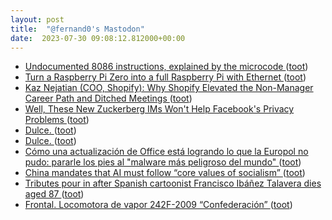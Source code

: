 ```yaml
---
layout: post
title:  "@fernand0's Mastodon"
date:  2023-07-30 09:08:12.812000+00:00
---
```

*  [Undocumented 8086 instructions, explained by the microcode ](https://www.righto.com/2023/07/undocumented-8086-instructions.htm) ([toot](https://mastodon.social/@fernand0/110802245569748645))
*  [Turn a Raspberry Pi Zero into a full Raspberry Pi with Ethernet ](https://blog.networkprofile.org/turning-a-raspberry-pi-zero-into-a-full-raspberry-pi-with-ethernet) ([toot](https://mastodon.social/@fernand0/110802075829711283))
*  [Kaz Nejatian (COO, Shopify): Why Shopify Elevated the Non-Manager Career Path and Ditched Meetings ](https://creatoreconomy.so/p/kaz-coo-shopify-craft-and-no-meeting) ([toot](https://mastodon.social/@fernand0/110801856787534187))
*  [Well, These New Zuckerberg IMs Won&#39;t Help Facebook&#39;s Privacy Problems  ](https://www.businessinsider.com/well-these-new-zuckerberg-ims-wont-help-facebooks-privacy-problems-2010-5?IR=T) ([toot](https://mastodon.social/@fernand0/110798558145802956))
*  [Dulce. ](https://avecesunafoto.wordpress.com/2023/07/29/dulce-3) ([toot](https://mastodon.social/@fernand0/110798544395763161))
*  [Dulce. ](https://avecesunafoto.wordpress.com/2023/07/29/dulce-3) ([toot](https://mastodon.social/@fernand0/110798492143459642))
*  [Cómo una actualización de Office está logrando lo que la Europol no pudo: pararle los pies al "malware más peligroso del mundo" ](https://www.genbeta.com/seguridad/como-actualizacion-office-esta-logrando-que-europol-no-pudo-pararle-pies-al-malware-peligroso-mund) ([toot](https://mastodon.social/@fernand0/110798334430118041))
*  [China mandates that AI must follow “core values of socialism” ](https://www.theverge.com/2023/7/14/23794974/china-generative-ai-regulations-alibaba-baid) ([toot](https://mastodon.social/@fernand0/110798158835099136))
*  [Tributes pour in after Spanish cartoonist Francisco Ibáñez Talavera dies aged 87 ](https://www.theguardian.com/books/2023/jul/18/tributes-pour-in-after-spanish-cartoonist-francisco-ibanez-talavera-dies-aged-87-mortadelo-and-filemo) ([toot](https://mastodon.social/@fernand0/110797867539634443))
*  [Frontal. Locomotora de vapor 242F-2009 “Confederación” ](https://www.flickr.com/photos/fernand0/53057264808) ([toot](https://mastodon.social/@fernand0/110797822728188706))

